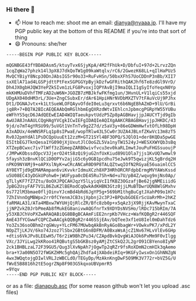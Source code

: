 ### Hi there 👋

<!--
**dianyaa/dianyaa** is a ✨ _special_ ✨ repository because its `README.md` (this file) appears on your GitHub profile.

Here are some ideas to get you started:

- 🔭 I’m currently working on ...
- 🌱 I’m currently learning ...
- 👯 I’m looking to collaborate on ...
- 🤔 I’m looking for help with ...
- 💬 Ask me about ...
- 📫 How to reach me: ...
- 😄 Pronouns: ...
- ⚡ Fun fact: ...
-->

- 📫 How to reach me: shoot me an email: dianya@nyaaa.jp. I'll have my PGP public key at the bottom of this README if you're into that sort of thing
- 😄 Pronouns: she/her

```sh
-----BEGIN PGP PUBLIC KEY BLOCK-----

mQGNBGE43fYBDADAsm5/ktuyTvx6SjyKpA/4M2fFhUk+D/DbfuI+97d+2LrvzZQn
1cqZqWa27phzk14l3pX8J7dkQoTW1g09kaWtqlv/rC6/2GwezK68LL+qIlHaPUz5
MvQCYBiyY8Ncp30DnJAbsIG5r90o33+RuFvHSn/50bxXFhS7UoCDDnP3nBb/XII7
sxXElA71ad4LGSPjdttPtFexSGPGGYpByjkDzfwGFRithQAKJhf6Te8zdGl9VrD/
Dh4JX0gbHJQW3YePZkSIvm1zLFG8PvoxjIQPYAvBjI9maIQLI1gSyIfoYeqxN0Yp
mkKHMUuDVhfTMFzAD2uW6N+JGOZB7zMBJkfwFKfmg1un/3HvnUL+V1lqiCs55xjd
UDgAX040dHM3rL/3Ue+ZngCSubxEr/dAr61HpiHNrNVDbMXZTV7tFAuVcUj9PJhx
Dt1/DGNAJvtx+k1LtSueWLOFQAyvOfdeI0eLu3qrxvt6b6NgEBhAZmD+9lU/GrBi
jq8R+7+BQ7A2BIcAEQEAAbQmRGlhbmEgQXRzdWtvIEhlcnJpbmcgPGRpYW55YUBu
eWFhYS5qcD6JAdQEEwEIAD4WIQTaeukpvtUdzP5Zp8pAGBHavjjpJAUCYTjd9gIb
AwUJA8JnAAULCQgHAgYVCgkICwIEFgIDAQIeAQIXgAAKCRBAGBHavjjpJHKDC/43
9jd/o7mT4gYRSU99/5uVGt1VnTnTv9g2Z7d/z5aV3y+86eGDWmHwfxtOfLh98DpH
A3xADUx/4eWNSRFLq1p8sIPwaE/wopTRlw43L5Cw0r3UZA4JBLnfZKwVc13m8zT5
Rv0J2pmYdAl1PsDCQpUuuEt12zzM+GT21SYl4BF3OPQ/SJQlO1+der8KQDa5pwGE
E5ItbEGJTknQesa1YG090jXjUxutJlCOoGZL5Va1nyTW1524yJ+WESXXWYQb3sBq
XTZepBCwxc7iv7lWff3zZGmepZARBOwivfvcu3ev0kaRLImwtJouPuFHGSsuoujP
/JMPwKObssdOpcV3JjerO24tS8zQi9juG2nfUxKiud89U1Ola7jjs1KvUQ7wmwl9
5faysh3zBnvKlQCiD0OPYv2ajiG5c6yOGB1pcdhu75eJwk9T5qwizjKL5gBrdq2H
nPKO9NYAMj9+oAPXslNyK+wCRcANCaR0D9P8TALQZtwqIOfN2RGyaE56uaimlCC5
AY0EYTjd9gEMAMAmpan6viKvvkrIdmuXCzh8XP3HRhORCRFdpbErmgMVYAWsKssd
u5U08EC43yDGkUPohw0+jWUFypa0cDE45Ru7Sh+Nd+u7U/pB4Z/wqvg9njNs0Ap/
gTLlyKF7fZ7Ztu/8oOXJPQCAHJqzY5lLyiqVcI1fKBZ3OGzafjBe62jgNMEiiidG
JpBG2UsyFAF7V1LB6ZuKZlBERodCqQwkAdKHBN3Gtz0jjLMuBTDwrUQN8WlGMxhv
6s772lM3bmae0fljOinvYJcmBd4bRd6JgYP5g+569bM1thgBuCgtJXahP09o1H7c
7ZhIVnnOgMBWpx2rr0fCYenmJCB3sjXpbnj2c3PJ+BPQubGOEErScUaRrMh+2hKZ
faRMALA31/ATa4MBxw7WYUHjQjRlcZR/Bfc8zb0p+x5qAz3jX9RjjKAvMwynTxaC
jjNPZvkZ0JrbPmeAb8fMukEG8anivwAQGfnrTx9XDYDsNVSHo/lRDc715bRIm/7A
y53XBJChVoPXZwARAQABiQG8BBgBCAAmFiEE2nrpKb7VHcz+WafKQBgR2r446SQF
AmE43fYCGwwFCQPCZwAACgkQQBgR2r446SSjEAv/bQTee3xf1eU8Iel0mDahTdz6
Yo3Zs36soOBhm2rqGWuy+YLcFM67MUwbqAkBnRyAGo8bagWr+VOwkvPK7/xPdL2Y
NOpZTjLKJV/6ko74Jzoz7lSbx2GBtG6n8DFM/A0BxaWsAjcZ1Nv67HLvVlEv6GHp
+dtis6VkJPv8LEEwH5/T6r2iW9BhZPu34/CZApdBvkQvgWiAJOk6PxMm9F0vIlgg
VXc/3JYiLwg2kKRoo41RQButgS5bGKBsz0yAMjZtCSkQ2JL2grO91CBYeno8IyNP
2ck1BHBLzaL72F39GU5/Qug3lXvNpAh7jOgwTp2qRZr9fsRoXDmN2cmHIk3qAemo
bra+YJa00N5O72fWGKZHMc5ghQAjZhdfa4jXAbdeiRIq+9KGFyIwsxOn1GhNNZgN
4wx3WQqtojgDIwlVRLJzWBCLdO/TEGyDp/MzAknKngDwF5O9MK3V772r+bVZ5G/U
fWvE5B8816h2tE5ogrZNp8F903G5kqxoUBVpmrR5
=9Yqv
-----END PGP PUBLIC KEY BLOCK-----
```
or as a file: [dianapub.asc](https://github.com/dianyaa/dianyaa/files/7131464/dianapub.asc.txt) (for some reason github won't let you upload .asc files)


